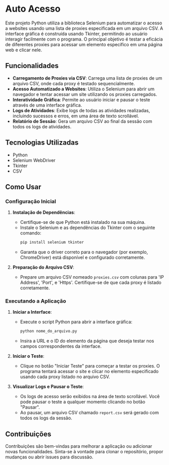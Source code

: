 # Auto Acesso

Este projeto Python utiliza a biblioteca Selenium para automatizar o acesso a websites usando uma lista de proxies especificada em um arquivo CSV. A interface gráfica é construída usando Tkinter, permitindo ao usuário interagir facilmente com o programa. O principal objetivo é testar a eficácia de diferentes proxies para acessar um elemento específico em uma página web e clicar nele.

## Funcionalidades

- **Carregamento de Proxies via CSV**: Carrega uma lista de proxies de um arquivo CSV, onde cada proxy é testado sequencialmente.
- **Acesso Automatizado a Websites**: Utiliza o Selenium para abrir um navegador e tentar acessar um site utilizando os proxies carregados.
- **Interatividade Gráfica**: Permite ao usuário iniciar e pausar o teste através de uma interface gráfica.
- **Logs de Atividades**: Exibe logs de todas as atividades realizadas, incluindo sucessos e erros, em uma área de texto scrollável.
- **Relatório de Sessão**: Gera um arquivo CSV ao final da sessão com todos os logs de atividades.

## Tecnologias Utilizadas

- Python
- Selenium WebDriver
- Tkinter
- CSV

## Como Usar

### Configuração Inicial

1. **Instalação de Dependências**:
   - Certifique-se de que Python está instalado na sua máquina.
   - Instale o Selenium e as dependências do Tkinter com o seguinte comando:
     ```bash
     pip install selenium tkinter
     ```
   - Garanta que o driver correto para o navegador (por exemplo, ChromeDriver) está disponível e configurado corretamente.

2. **Preparação do Arquivo CSV**:
   - Prepare um arquivo CSV nomeado `proxies.csv` com colunas para 'IP Address', 'Port', e 'Https'. Certifique-se de que cada proxy é listado corretamente.

### Executando a Aplicação

1. **Iniciar a Interface**:
   - Execute o script Python para abrir a interface gráfica:
     ```bash
     python nome_do_arquivo.py
     ```
   - Insira a URL e o ID do elemento da página que deseja testar nos campos correspondentes da interface.

2. **Iniciar o Teste**:
   - Clique no botão "Iniciar Teste" para começar a testar os proxies. O programa tentará acessar o site e clicar no elemento especificado usando cada proxy listado no arquivo CSV.

3. **Visualizar Logs e Pausar o Teste**:
   - Os logs de acesso serão exibidos na área de texto scrollável. Você pode pausar o teste a qualquer momento clicando no botão "Pausar".
   - Ao pausar, um arquivo CSV chamado `report.csv` será gerado com todos os logs da sessão.

## Contribuições

Contribuições são bem-vindas para melhorar a aplicação ou adicionar novas funcionalidades. Sinta-se à vontade para clonar o repositório, propor mudanças ou abrir issues para discussão.
